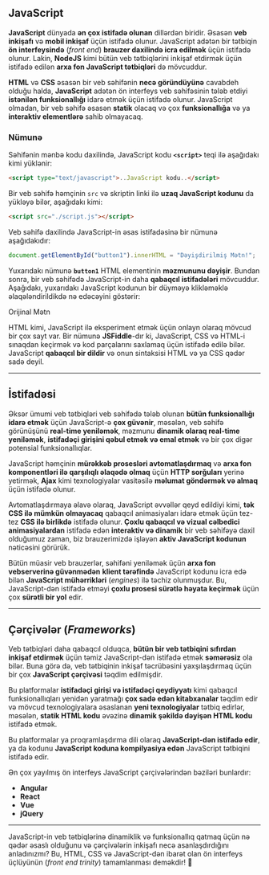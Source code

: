 ## JavaScript

**JavaScript** dünyada **ən çox istifadə olunan** dillərdən biridir. Əsasən **veb inkişafı** və **mobil inkişaf** üçün istifadə olunur. JavaScript adətən bir tətbiqin **ön interfeysində** (*front end*) **brauzer daxilində icra edilmək** üçün istifadə olunur. Lakin, **NodeJS** kimi bütün veb tətbiqlərini inkişaf etdirmək üçün istifadə edilən **arxa fon JavaScript tətbiqləri** də mövcuddur.

**HTML** və **CSS** əsasən bir veb səhifənin **necə göründüyünə** cavabdeh olduğu halda, **JavaScript** adətən ön interfeys veb səhifəsinin tələb etdiyi **istənilən funksionallığı** idarə etmək üçün istifadə olunur. JavaScript olmadan, bir veb səhifə əsasən **statik** olacaq və çox **funksionallığa** və ya **interaktiv elementlərə** sahib olmayacaq.

### Nümunə

Səhifənin mənbə kodu daxilində, JavaScript kodu **`<script>`** teqi ilə aşağıdakı kimi yüklənir:

```html
<script type="text/javascript">..JavaScript kodu..</script>
```

Bir veb səhifə həmçinin `src` və skriptin linki ilə **uzaq JavaScript kodunu** da yükləyə bilər, aşağıdakı kimi:

```html
<script src="./script.js"></script>
```

Veb səhifə daxilində JavaScript-in əsas istifadəsinə bir nümunə aşağıdakıdır:

```javascript
document.getElementById("button1").innerHTML = "Dəyişdirilmiş Mətn!";
```

Yuxarıdakı nümunə **`button1`** HTML elementinin **məzmununu dəyişir**. Bundan sonra, bir veb səhifədə JavaScript-in daha **qabaqcıl istifadələri** mövcuddur. Aşağıdakı, yuxarıdakı JavaScript kodunun bir düyməyə klikləməklə əlaqələndirildikdə nə edəcəyini göstərir:

Orijinal Mətn

HTML kimi, JavaScript ilə eksperiment etmək üçün onlayn olaraq mövcud bir çox sayt var. Bir nümunə **JSFiddle**-dır ki, JavaScript, CSS və HTML-i sınaqdan keçirmək və kod parçalarını saxlamaq üçün istifadə edilə bilər. JavaScript **qabaqcıl bir dildir** və onun sintaksisi HTML və ya CSS qədər sadə deyil.

-----

## İstifadəsi

Əksər ümumi veb tətbiqləri veb səhifədə tələb olunan **bütün funksionallığı idarə etmək** üçün JavaScript-ə **çox güvənir**, məsələn, veb səhifə görünüşünü **real-time yeniləmək**, məzmunu **dinamik olaraq real-time yeniləmək**, **istifadəçi girişini qəbul etmək və emal etmək** və bir çox digər potensial funksionallıqlar.

JavaScript həmçinin **mürəkkəb prosesləri avtomatlaşdırmaq** və **arxa fon komponentləri ilə qarşılıqlı əlaqədə olmaq** üçün **HTTP sorğuları** yerinə yetirmək, **Ajax** kimi texnologiyalar vasitəsilə **məlumat göndərmək və almaq** üçün istifadə olunur.

Avtomatlaşdırmaya əlavə olaraq, JavaScript əvvəllər qeyd edildiyi kimi, **tək CSS ilə mümkün olmayacaq** qabaqcıl animasiyaları idarə etmək üçün tez-tez **CSS ilə birlikdə** istifadə olunur. **Çoxlu qabaqcıl və vizual cəlbedici animasiyalardan** istifadə edən **interaktiv və dinamik** bir veb səhifəyə daxil olduğumuz zaman, biz brauzerimizdə işləyən **aktiv JavaScript kodunun** nəticəsini görürük.

Bütün müasir veb brauzerlər, səhifəni yeniləmək üçün **arxa fon vebserverinə güvənmədən** **klient tərəfində** JavaScript kodunu icra edə bilən **JavaScript mühərrikləri** (*engines*) ilə təchiz olunmuşdur. Bu, JavaScript-dən istifadə etməyi **çoxlu prosesi sürətlə həyata keçirmək** üçün çox **sürətli bir yol** edir.

-----

## Çərçivələr (*Frameworks*)

Veb tətbiqləri daha qabaqcıl olduqca, **bütün bir veb tətbiqini sıfırdan inkişaf etdirmək** üçün təmiz JavaScript-dən istifadə etmək **səmərəsiz** ola bilər. Buna görə də, veb tətbiqinin inkişaf təcrübəsini yaxşılaşdırmaq üçün bir çox **JavaScript çərçivəsi** təqdim edilmişdir.

Bu platformalar **istifadəçi girişi və istifadəçi qeydiyyatı** kimi qabaqcıl funksionallıqları yenidən yaratmağı **çox sadə edən kitabxanalar** təqdim edir və mövcud texnologiyalara əsaslanan **yeni texnologiyalar** tətbiq edirlər, məsələn, **statik HTML kodu** əvəzinə **dinamik şəkildə dəyişən HTML kodu** istifadə etmək.

Bu platformalar ya proqramlaşdırma dili olaraq **JavaScript-dən istifadə edir**, ya da kodunu **JavaScript koduna kompilyasiya edən** JavaScript tətbiqini istifadə edir.

Ən çox yayılmış ön interfeys JavaScript çərçivələrindən bəziləri bunlardır:

  * **Angular**
  * **React**
  * **Vue**
  * **jQuery**

-----

JavaScript-in veb tətbiqlərinə dinamiklik və funksionallıq qatmaq üçün nə qədər əsaslı olduğunu və çərçivələrin inkişafı necə asanlaşdırdığını anladınızmı? Bu, HTML, CSS və JavaScript-dən ibarət olan ön interfeys üçlüyünün (*front end trinity*) tamamlanması deməkdir\! 🤔

